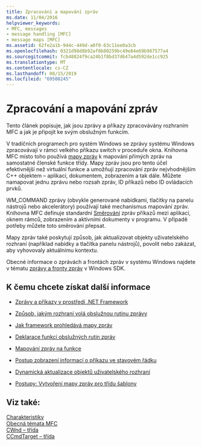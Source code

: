 ```yaml
---
title: Zpracování a mapování zpráv
ms.date: 11/04/2016
helpviewer_keywords:
- MFC, messages
- message handling [MFC]
- message maps [MFC]
ms.assetid: 62fe2a1b-944c-449d-a0f0-63c11ee0a3cb
ms.openlocfilehash: 0321d98d8b92af0b80259bc49e84e69b987577a4
ms.sourcegitcommit: fcb48824f9ca24b1f8bd37d647a4d592de1cc925
ms.translationtype: MT
ms.contentlocale: cs-CZ
ms.lasthandoff: 08/15/2019
ms.locfileid: "69508245"
---
```

# <a name="message-handling-and-mapping"></a>Zpracování a mapování zpráv

Tento článek popisuje, jak jsou zprávy a příkazy zpracovávány rozhraním MFC a jak je připojit ke svým obslužným funkcím.

V tradičních programech pro systém Windows se zprávy systému Windows zpracovávají v rámci velkého příkazu switch v proceduře okna. Knihovna MFC místo toho používá [mapy zpráv](../mfc/message-categories.md) k mapování přímých zpráv na samostatné členské funkce třídy. Mapy zpráv jsou pro tento účel efektivnější než virtuální funkce a umožňují zpracování zpráv nejvhodnějším C++ objektem – aplikací, dokumentem, zobrazením a tak dále. Můžete namapovat jednu zprávu nebo rozsah zpráv, ID příkazů nebo ID ovládacích prvků.

WM_COMMAND zprávy (obvykle generované nabídkami, tlačítky na panelu nástrojů nebo akcelerátory) používají také mechanismus mapování zpráv. Knihovna MFC definuje standardní [Směrování](../mfc/command-routing.md) zpráv příkazů mezi aplikací, oknem rámců, zobrazením a aktivními dokumenty v programu. V případě potřeby můžete toto směrování přepsat.

Mapy zpráv také poskytují způsob, jak aktualizovat objekty uživatelského rozhraní (například nabídky a tlačítka panelu nástrojů), povolit nebo zakázat, aby vyhovovaly aktuálnímu kontextu.

Obecné informace o zprávách a frontách zpráv v systému Windows najdete v tématu [zprávy a fronty zpráv](/windows/win32/winmsg/messages-and-message-queues) v Windows SDK.

## <a name="what-do-you-want-to-know-more-about"></a>K čemu chcete získat další informace

- [Zprávy a příkazy v prostředí .NET Framework](../mfc/messages-and-commands-in-the-framework.md)

- [Způsob, jakým rozhraní volá obslužnou rutinu zprávy](../mfc/how-the-framework-calls-a-handler.md)

- [Jak framework prohledává mapy zpráv](../mfc/how-the-framework-searches-message-maps.md)

- [Deklarace funkcí obslužných rutin zpráv](../mfc/declaring-message-handler-functions.md)

- [Mapování zpráv na funkce](../mfc/reference/mapping-messages-to-functions.md)

- [Postup zobrazení informací o příkazu ve stavovém řádku](../mfc/how-to-display-command-information-in-the-status-bar.md)

- [Dynamická aktualizace objektů uživatelského rozhraní](../mfc/how-to-update-user-interface-objects.md)

- [Postupy: Vytvoření mapy zpráv pro třídu šablony](../mfc/how-to-create-a-message-map-for-a-template-class.md)

## <a name="see-also"></a>Viz také:

[Charakteristiky](../mfc/mfc-concepts.md)<br/>
[Obecná témata MFC](../mfc/general-mfc-topics.md)<br/>
[CWnd – třída](../mfc/reference/cwnd-class.md)<br/>
[CCmdTarget – třída](../mfc/reference/ccmdtarget-class.md)

